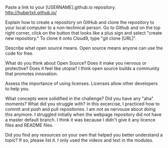 Paste a link to your [USERNAME].github.io repository.
http://hubertxli.github.io/

Explain how to create a repository on GitHub and clone the repository to your local computer to a non-technical person.
Go to Github and on the top right corner, click on the button that looks like a plus sign and select "create new repository."
To clone it onto Cloud9, type "git clone [URL]".

Describe what open source means.
Open source means anyone can use the code for free.

What do you think about Open Source? Does it make you nervous or protective? Does it feel like utopia?
I think open source builds a community that promotes innovation.

Assess the importance of using licenses.
Licenses allow other developers to help you.

What concepts were solidified in the challenge? Did you have any "aha" moments? What did you struggle with?
In this excercise, I practiced how to commit and push and pull repositories. I am not as nervouse about doing this anymore.
I struggled initially when the webpage repository did not have a master default branch. I think it was because I didn't give it any licence files and README files.

Did you find any resources on your own that helped you better understand a topic? If so, please list it.
I only used the videos and text in the modules.